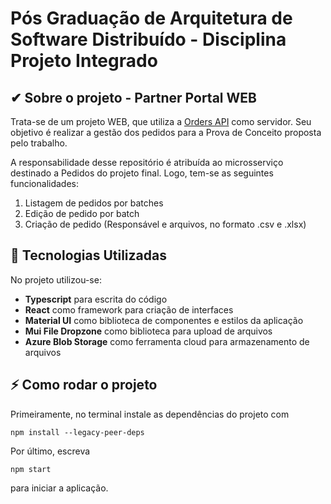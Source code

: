 # Pós Graduação de Arquitetura de Software Distribuído - Disciplina Projeto Integrado

## ✔ Sobre o projeto - Partner Portal WEB

Trata-se de um projeto WEB, que utiliza a [Orders API](https://github.com/diogo-dpa/pos-arq-soft-projeto-integrado-orders-api) como servidor. Seu objetivo é realizar a gestão dos pedidos para a Prova de Conceito proposta pelo trabalho.

A responsabilidade desse repositório é atribuída ao microsserviço destinado a Pedidos do projeto final. Logo, tem-se as seguintes funcionalidades:

1. Listagem de pedidos por batches
2. Edição de pedido por batch
3. Criação de pedido (Responsável e arquivos, no formato .csv e .xlsx)

## 🚨 Tecnologias Utilizadas

No projeto utilizou-se:

- **Typescript** para escrita do código
- **React** como framework para criação de interfaces
- **Material UI** como biblioteca de componentes e estilos da aplicação
- **Mui File Dropzone** como biblioteca para upload de arquivos
- **Azure Blob Storage** como ferramenta cloud para armazenamento de arquivos

## ⚡ Como rodar o projeto

Primeiramente, no terminal instale as dependências do projeto com

```
npm install --legacy-peer-deps
```

Por último, escreva

```
npm start
```

para iniciar a aplicação.
